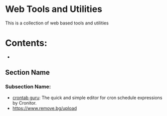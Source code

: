 <!-- ======================================== webtools.md Start ======================================== -->


<!-- ------------------------------ Intro Start ------------------------------ -->

# Web Tools and Utilities

This is a collection of web based tools and utilities 

<!-- ------------------------------ Intro End ------------------------------ -->


<!-- ------------------------------ Overview Start ------------------------------ -->

# Contents:

-

<!-- ------------------------------ Overview End ------------------------------ -->


<!-- ------------------------------ Section Start ------------------------------ -->

## Section Name

<!-- ++++++++++++++++++++ Subsection Start ++++++++++++++++++++ -->

### Subsection Name:

- [crontab guru](https://crontab.guru/): The quick and simple editor for cron schedule expressions by Cronitor.
- https://www.remove.bg/upload

<!-- ++++++++++++++++++++ Subsection End ++++++++++++++++++++ -->

<!-- ------------------------------ Section End ------------------------------ -->


<!-- ------------------------------ Outro Start ------------------------------ -->

<!-- ------------------------------ Outro End ------------------------------ -->


<!-- ======================================== webtools.md end ======================================== -->

